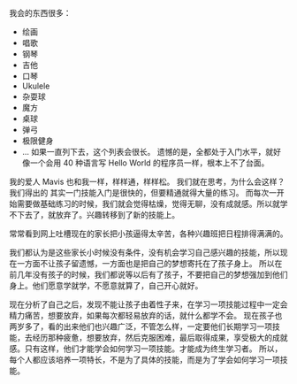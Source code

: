 我会的东西很多：
* 绘画
* 唱歌
* 钢琴
* 吉他
* 口琴
* Ukulele
* 杂耍球
* 魔方
* 桌球
* 弹弓
* 极限健身
* ...
如果一直列下去，这个列表会很长。
遗憾的是，全都处于入门水平，就好像一个会用 40 种语言写 Hello World 的程序员一样，根本上不了台面。

我的爱人 Mavis 也和我一样，样样通，样样松。
我们就在思考，为什么会这样？
我们得出的
其实一门技能入门是很快的，但要精通就得大量的练习。
而每次一开始需要做基础练习的时候，我们就会觉得枯燥，觉得无聊，没有成就感。所以就学不下去了，就放弃了。兴趣转移到了新的技能上。

常常看到网上吐槽现在的家长把小孩逼得太辛苦，各种兴趣班把日程排得满满的。

我们都认为是这些家长小时候没有条件，没有机会学习自己感兴趣的技能，所以现在一方面不让孩子留遗憾，一方面也是把自己的梦想寄托在了孩子身上。
所以在前几年没有孩子的时候，我们都说等以后有了孩子，不要把自己的梦想强加到他们身上。他们愿意学就学，不愿意就算了，自己开心就好。

现在分析了自己之后，发现不能让孩子由着性子来，在学习一项技能过程中一定会精力痛苦，想要放弃，如果每次都轻易放弃的话，就什么都学不会。
现在孩子也两岁多了，看的出来他们也兴趣广泛，不管怎么样，一定要他们长期学习一项技能，去经历那种疲惫，想要放弃，然后克服困难，最后取得成果，享受极大的成就感。只有这样，他们才能学会如何学习一项技能。才能成为终生学习者。
所以，每个人都应该培养一项特长，不是为了具体的技能，而是为了学会如何学习一项技能。